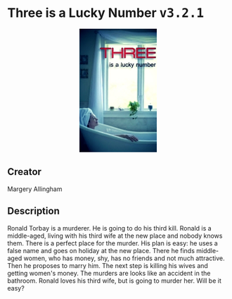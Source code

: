 
# Three is a Lucky Number <kbd>v3.2.1</kbd>

<center>
  <img src="./cover-1024.jpg"/>
</center>

## Creator
Margery Allingham

## Description
<p>Ronald Torbay is a murderer. He is going to do his third kill. Ronald is a middle-aged, living with his third wife at the new place and nobody knows them. There is a perfect place for the murder.
His plan is easy: he uses a false name and goes on holiday at the new place. There he finds middle-aged women, who has money, shy, has no friends and not much attractive. Then he proposes to marry him. The next step is killing his wives and getting women's money. The murders are looks like an accident in the bathroom. Ronald loves his third wife, but is going to murder her. Will be it easy?</p>
